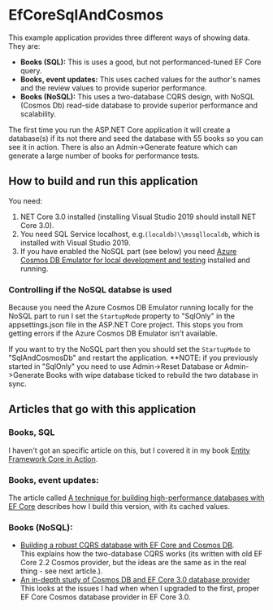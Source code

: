 # EfCoreSqlAndCosmos

This example application provides three different ways of showing data. They are:

* **Books (SQL):** This is uses a good, but not performanced-tuned EF Core query.
* **Books, event updates:** This uses cached values for the author's names and the review values to provide superior performance.
* **Books (NoSQL):** This uses a two-database CQRS design, with NoSQL (Cosmos Db) read-side database to provide superior performance and scalability.

The first time you run the ASP.NET Core application it will create a database(s) if its not there and seed the database with 55 books so you can see it in action. There is also an Admin->Generate feature which can generate a large number of books for performance tests.

## How to build and run this application

You need:

1. NET Core 3.0 installed (installing Visual Studio 2019 should install NET Core 3.0).
2. You need SQL Service localhost, e.g.`(localdb)\\mssqllocaldb`, which is installed with Visual Studio 2019.
3. If you have enabled the NoSQL part (see below) you need [Azure Cosmos DB Emulator for local development and testing](https://docs.microsoft.com/en-us/azure/cosmos-db/local-emulator) installed and running.

### Controlling if the NoSQL databse is used

Because you need the Azure Cosmos DB Emulator running locally for the NoSQL part to run I set the `StartupMode` property to "SqlOnly" in the appsettings.json file in the ASP.NET Core project. This stops you from getting errors if the Azure Cosmos DB Emulator isn't available. 

If you want to try the NoSQL part then you should set the `StartupMode` to "SqlAndCosmosDb" and restart the application. **NOTE: if you previously started in "SqlOnly" you need to use Admin->Reset Database or Admin->Generate Books with wipe database ticked to rebuild the two database in sync.


## Articles that go with this application

### Books, SQL

I haven't got an specific article on this, but I covered it in my book [Entity Framework Core in Action](http://bit.ly/2m8KRAZ).

### Books, event updates:

The article called [A technique for building high-performance databases with EF Core](#)  describes how I build this version, with its cached values.

### Books (NoSQL):

* [Building a robust CQRS database with EF Core and Cosmos DB](https://www.thereformedprogrammer.net/building-a-robust-cqrs-database-with-ef-core-and-cosmos-db/).  
This explains how the two-database CQRS works (its written with old EF Core 2.2 Cosmos provider, but the ideas are the same as in the real thing - see next article.).
* [An in-depth study of Cosmos DB and EF Core 3.0 database provider](https://www.thereformedprogrammer.net/an-in-depth-study-of-cosmos-db-and-ef-core-3-0-database-provider/) 
This looks at the issues I had when when I upgraded to the first, proper EF Core Cosmos database provider in EF Core 3.0.



